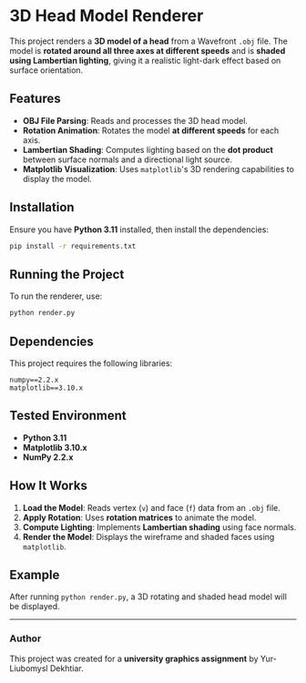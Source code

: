 # 3D Head Model Renderer  

This project renders a **3D model of a head** from a Wavefront `.obj` file. The model is **rotated around all three axes at different speeds** and is **shaded using Lambertian lighting**, giving it a realistic light-dark effect based on surface orientation.

## Features  
- **OBJ File Parsing**: Reads and processes the 3D head model.  
- **Rotation Animation**: Rotates the model **at different speeds** for each axis.  
- **Lambertian Shading**: Computes lighting based on the **dot product** between surface normals and a directional light source.  
- **Matplotlib Visualization**: Uses `matplotlib`'s 3D rendering capabilities to display the model.  

## Installation  
Ensure you have **Python 3.11** installed, then install the dependencies:  
```sh
pip install -r requirements.txt
```

## Running the Project

To run the renderer, use:
```sh
python render.py
```

## Dependencies
This project requires the following libraries:

```
numpy==2.2.x
matplotlib==3.10.x
```

## Tested Environment  
- **Python 3.11**  
- **Matplotlib 3.10.x**  
- **NumPy 2.2.x**  

## How It Works  
1. **Load the Model**: Reads vertex (`v`) and face (`f`) data from an `.obj` file.  
2. **Apply Rotation**: Uses **rotation matrices** to animate the model.  
3. **Compute Lighting**: Implements **Lambertian shading** using face normals.  
4. **Render the Model**: Displays the wireframe and shaded faces using `matplotlib`.  

## Example  
After running `python render.py`, a 3D rotating and shaded head model will be displayed.

---

### Author  
This project was created for a **university graphics assignment** by Yur-Liubomysl Dekhtiar.